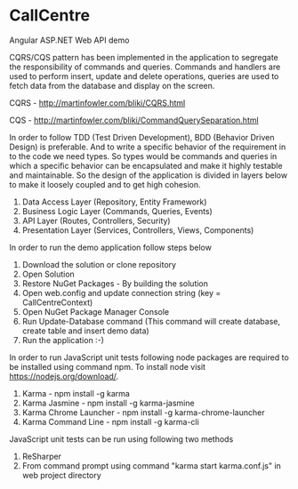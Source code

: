 # CallCentre
Angular ASP.NET Web API demo

CQRS/CQS pattern has been implemented in the application to segregate the responsibility of commands and queries. Commands and handlers are used to perform insert, update and delete operations, queries are used to fetch data from the database and display on the screen.

CQRS - http://martinfowler.com/bliki/CQRS.html

CQS - http://martinfowler.com/bliki/CommandQuerySeparation.html

In order to follow TDD (Test Driven Development), BDD (Behavior Driven Design) is preferable. And to write a specific behavior of the requirement in to the code we need types. So types would be commands and queries in which a specific behavior can be encapsulated and make it highly testable and maintainable.
So the design of the application is divided in layers below to make it loosely coupled and to get high cohesion.

1. Data Access Layer (Repository, Entity Framework)
2. Business Logic Layer (Commands, Queries, Events)
3. API Layer (Routes, Controllers, Security)
4. Presentation Layer (Services, Controllers, Views, Components)

In order to run the demo application follow steps below

1. Download the solution or clone repository
2. Open Solution
3. Restore NuGet Packages - By building the solution
4. Open web.config and update connection string (key = CallCentreContext)
5. Open NuGet Package Manager Console
6. Run Update-Database command (This command will create database, create table and insert demo data)
7. Run the application :-)

In order to run JavaScript unit tests following node packages are required to be installed using command npm. To install node visit https://nodejs.org/download/.

1. Karma - npm install -g karma
2. Karma Jasmine - npm install -g karma-jasmine
3. Karma Chrome Launcher - npm install -g karma-chrome-launcher
4. Karma Command Line - npm install -g karma-cli

JavaScript unit tests can be run using following two methods

1. ReSharper
2. From command prompt using command "karma start karma.conf.js" in web project directory

